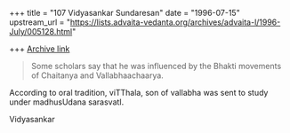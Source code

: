 +++
title = "107 Vidyasankar Sundaresan"
date = "1996-07-15"
upstream_url = "https://lists.advaita-vedanta.org/archives/advaita-l/1996-July/005128.html"

+++
[Archive link](https://lists.advaita-vedanta.org/archives/advaita-l/1996-July/005128.html)

>  Some scholars say that he was influenced by the Bhakti movements of
>  Chaitanya and Vallabhaachaarya.

According to oral tradition, viTThala, son of vallabha was sent to study
under madhusUdana sarasvatI.

Vidyasankar

